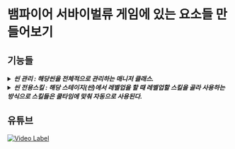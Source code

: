 # 뱀파이어 서바이벌류 게임에 있는 요소들 만들어보기

## 기능들
 <details>
 <summary><b><em>씬 관리 : 해당씬을 전체적으로 관리하는 매니저 클래스.</em></b> </summary>   
 * 레벨 시스템 : 몬스터를 잡고 나온 경험치를 먹으면 보유 경험치가 채워지고 레벨업시 스킬을 투자할 수 있도록 하는 시스템
 * 몬스터 소환 및 관리 :  몬스터 스폰 포인트와 개채별 확률에 의한 몹 소환
 * 스킬 관리 : 레벨 1 이상인 스킬을 스킬 쿨타임 마다 자동으로 사용하게 해주는 시스템
   
 </details>

 <details>
 <summary><b><em>씬 전용스킬 : 해당 스테이지(씬)에서 레벨업을 할 때 레벨업할 스킬을 골라 사용하는 방식으로 스킬들은 쿨타임에 맞춰 자동으로 사용된다.</em></b> </summary>   
 
 * Slash : 검을 소환해 가로로 검기를 날리는 스킬   
 * ShockWave : 망치를 소환해 범위 대미지를 주는 스킬   
 * SpinningAxe : 도끼를 소환해 플레이어 주변을 돌며 충돌할경우 대미지를 주는 스킬   
 * BowTurret : 활을 소환해서 몬스터에게 화살을 발사하는 스킬
   
 </details>

## 유튜브
 [![Video Label](http://img.youtube.com/vi/6k3d1r3P-_4/0.jpg)](https://youtu.be/6k3d1r3P-_4)